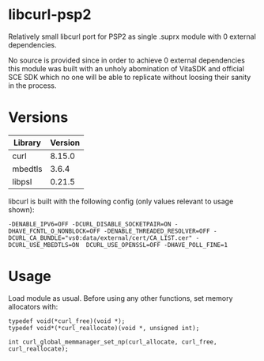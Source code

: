 # libcurl-psp2
Relatively small libcurl port for PSP2 as single .suprx module with 0 external dependencies.

No source is provided since in order to achieve 0 external dependencies this module was built with an unholy abomination of VitaSDK and official SCE SDK which no one will be able to replicate without loosing their sanity in the process.

# Versions

| Library  | Version |
| ------------- | ------------- |
| curl  | 8.15.0  |
| mbedtls  | 3.6.4  |
| libpsl  | 0.21.5 |

libcurl is built with the following config (only values relevant to usage shown):

```-DENABLE_IPV6=OFF -DCURL_DISABLE_SOCKETPAIR=ON -DHAVE_FCNTL_O_NONBLOCK=OFF -DENABLE_THREADED_RESOLVER=OFF -DCURL_CA_BUNDLE="vs0:data/external/cert/CA_LIST.cer" -DCURL_USE_MBEDTLS=ON  DCURL_USE_OPENSSL=OFF -DHAVE_POLL_FINE=1```

# Usage

Load module as usual. Before using any other functions, set memory allocators with:

```typedef void*(*curl_allocate)(unsigned int);
typedef void(*curl_free)(void *);
typedef void*(*curl_reallocate)(void *, unsigned int);

int curl_global_memmanager_set_np(curl_allocate, curl_free, curl_reallocate);
